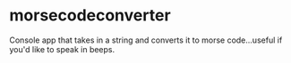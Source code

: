 ﻿# morsecodeconverter

Console app that takes in a string and converts it to morse code...useful if you'd like to speak in beeps.
